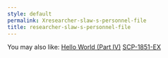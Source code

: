 ```yaml
---
style: default
permalink: Xresearcher-slaw-s-personnel-file
title: researcher-slaw-s-personnel-file
---
```

You may also like:
[Hello World (Part IV)](http://scp-wiki.net/hello-world-part-iv)
[SCP-1851-EX](http://scp-wiki.net/scp-1851-ex)